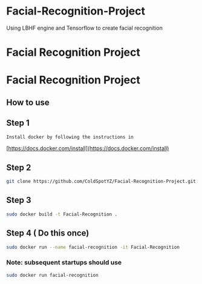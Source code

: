 # Facial-Recognition-Project
Using LBHF engine and Tensorflow to create facial recognition
# Facial Recognition Project

# Facial Recognition Project

How to use
---
## Step 1
```zsh
Install docker by following the instructions in 
```
[https://docs.docker.com/install](https://docs.docker.com/install)

## Step 2
```zsh
git clone https://github.com/ColdSpotYZ/Facial-Recognition-Project.git && cd Facial-Recognition-Project
```

## Step 3
```zsh
sudo docker build -t Facial-Recognition .
```

## Step 4 ( Do this once)
```zsh
sudo docker run --name facial-recognition -it Facial-Recognition 
```
### Note: subsequent startups should use
```zsh
sudo docker run facial-recognition
```
